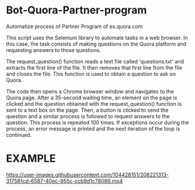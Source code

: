# Bot-Quora-Partner-program
Automatize process of Partner Program of es.quora.com

This script uses the Selenium library to automate tasks in a web browser. In this case, the task consists of making questions on the Quora platform and requesting answers to those questions.

The request_question() function reads a text file called 'questions.txt' and extracts the first line of the file. It then removes that first line from the file and closes the file. This function is used to obtain a question to ask on Quora.

The code then opens a Chrome browser window and navigates to the Quora page. After a 35-second waiting time, an element on the page is clicked and the question obtained with the request_question() function is sent to a text box on the page. Then, a button is clicked to send the question and a similar process is followed to request answers to the question. This process is repeated 100 times. If exceptions occur during the process, an error message is printed and the next iteration of the loop is continued.

# EXAMPLE 

https://user-images.githubusercontent.com/104428151/208221313-317581cd-6587-40ec-955c-ccb9d1c78086.mp4

